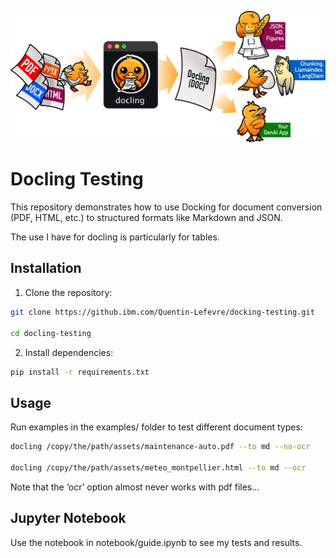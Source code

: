 ![Docking logo](./assets/docling-logo.png)

# Docling Testing

This repository demonstrates how to use Docking for document conversion (PDF, HTML, etc.) to structured formats like Markdown and JSON.

The use I have for docling is particularly for tables.

## Installation

1. Clone the repository:

```bash
git clone https://github.ibm.com/Quentin-Lefevre/docking-testing.git

cd docling-testing
```

2. Install dependencies:

```bash
pip install -r requirements.txt
```

## Usage

Run examples in the examples/ folder to test different document types:

```bash
docling /copy/the/path/assets/maintenance-auto.pdf --to md --no-ocr

docling /copy/the/path/assets/meteo_montpellier.html --to md --ocr
```

Note that the ‘ocr’ option almost never works with pdf files...

## Jupyter Notebook

Use the notebook in notebook/guide.ipynb to see my tests and results.

